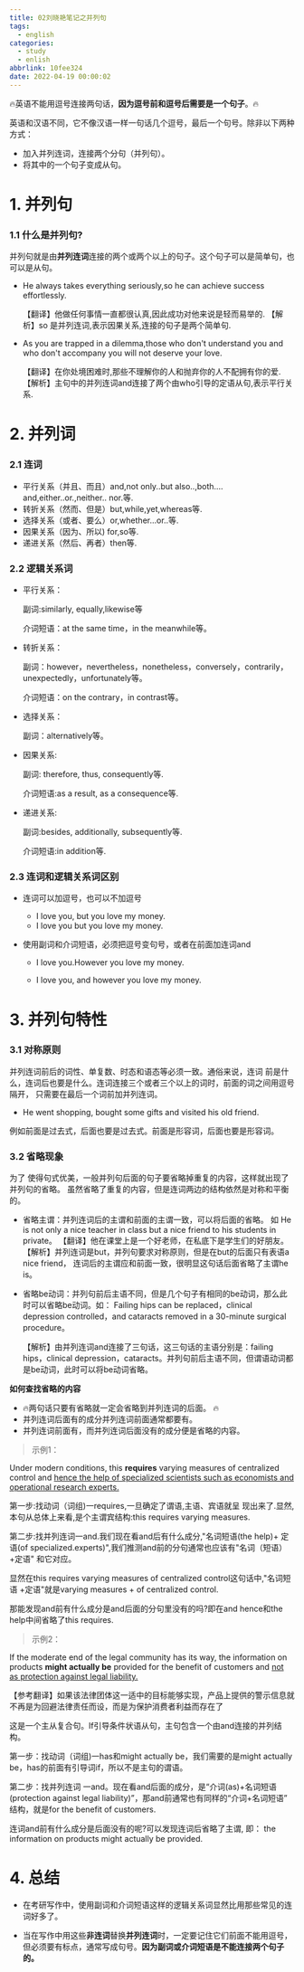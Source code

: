 ```yaml
---
title: 02刘晓艳笔记之并列句
tags:
  - english
categories:
  - study
  - enlish
abbrlink: 10fee324
date: 2022-04-19 00:00:02
---
```


🔥英语不能用逗号连接两句话，**因为逗号前和逗号后需要是一个句子**。🔥

英语和汉语不同，它不像汉语一样一句话几个逗号，最后一个句号。除非以下两种方式：

+ 加入并列连词，连接两个分句（并列句）。
+ 将其中的一个句子变成从句。

<!-- more -->

# 1. 并列句

### 1.1 什么是并列句?

并列句就是由**并列连词**连接的两个或两个以上的句子。这个句子可以是简单句，也可以是从句。

+ He always takes everything seriously,so he can achieve success effortlessly.

  【翻译】他做任何事情一直都很认真,因此成功对他来说是轻而易举的.
  【解析】so 是并列连词,表示因果关系,连接的句子是两个简单句.



+ As you are trapped in a dilemma,those who don't understand you and who don't accompany you will not deserve your love.

  【翻译】在你处境困难时,那些不理解你的人和抛弃你的人不配拥有你的爱.
  【解析】主句中的并列连词and连接了两个由who引导的定语从句,表示平行关系.



# 2. 并列词

### 2.1 连词

+ 平行关系（并且、而且）and,not only..but also..,both.…and,either..or.,neither.. nor.等.
+ 转折关系（然而、但是）but,while,yet,whereas等.
+ 选择关系（或者、要么）or,whether...or..等.
+ 因果关系（因为、所以)   for,so等.
+ 递进关系（然后、再者）then等.



### 2.2 逻辑关系词

+ 平行关系：
  
  副词:similarly, equally,likewise等
  
  介词短语：at the same time，in the meanwhile等。
  
  
  
+ 转折关系：

  副词：however，nevertheless，nonetheless，conversely，contrarily，unexpectedly，unfortunately等。

  介词短语：on the contrary，in contrast等。 

  

+ 选择关系：
  
  副词：alternatively等。
  
  
  
+ 因果关系:

  副词: therefore, thus, consequently等. 

  介词短语:as a result, as a consequence等.

  

+ 递进关系:
  
  副词:besides, additionally, subsequently等.
  
  介词短语:in addition等.



### 2.3 连词和逻辑关系词区别

+ 连词可以加逗号，也可以不加逗号

  + I love you, but you love my money. 
  + I love you but you love my money.

+ 使用副词和介词短语，必须把逗号变句号，或者在前面加连词and

  + I love you.However you love my money.

  + I love you, and however you love my money.



# 3. 并列句特性

### 3.1 对称原则

并列连词前后的词性、单复数、时态和语态等必须一致。通俗来说，连词 前是什么，连词后也要是什么。连词连接三个或者三个以上的词时，前面的词之间用逗号隔开， 只需要在最后一个词前加并列连词。

+ He went shopping, bought some gifts and visited his old friend.

例如前面是过去式，后面也要是过去式。前面是形容词，后面也要是形容词。



### 3.2 省略现象

为了 使得句式优美，一般并列句后面的句子要省略掉重复的内容，这样就出现了并列句的省略。 虽然省略了重复的内容，但是连词两边的结构依然是对称和平衡的。

+ 省略主谓：并列连词后的主谓和前面的主谓一致，可以将后面的省略。 如
  He is not only a nice teacher in class but a nice friend to his students in private。
  【翻译】他在课堂上是一个好老师，在私底下是学生们的好朋友。
  【解析】并列连词是but，并列句要求对称原则，但是在but的后面只有表语a nice friend， 连词后的主谓应和前面一致，很明显这句话后面省略了主谓he is。

+ 省略be动词：并列句前后主语不同，但是几个句子有相同的be动词，那么此时可以省略be动词。如：
  Failing hips can be replaced，clinical depression controlled，and cataracts removed in a 30-minute surgical procedure。

  【解析】由并列连词and连接了三句话，这三句话的主语分别是：failing hips，clinical depression，cataracts。并列句前后主语不同，但谓语动词都是be动词，此时可以将be动词省略。

  

**如何查找省略的内容**

+ 🔥两句话只要有省略就一定会省略到并列连词的后面。 🔥
+ 并列连词后面有的成分并列连词前面通常都要有。
+ 并列连词前面有，而并列连词后面没有的成分便是省略的内容。

> 示例1：

Under modern conditions, this **requires** varying measures of centralized control and <u>hence the help of specialized scientists such as economists and operational research experts.</u>

第一步:找动词（词组)一requires,一旦确定了谓语,主语、宾语就呈 现出来了.显然,本句从总体上来看,是个主谓宾结构:this requires varying measures. 

第二步:找并列连词一and.我们现在看and后有什么成分,"名词短语(the help)+ 定语(of specialized.experts)",我们推测and前的分句通常也应该有"名词（短语）+定语" 和它对应。

显然在this requires varying measures of centralized control这句话中,"名词短语 +定语"就是varying measures + of centralized control.

那能发现and前有什么成分是and后面的分句里没有的吗?即在and hence和the help中间省略了this requires.



> 示例2：

If the moderate end of the legal community has its way, the information on products **might actually be** provided for the benefit of customers and <u>not as protection against legal liability.</u>

【参考翻译】如果该法律团体这一适中的目标能够实现，产品上提供的警示信息就不再是为回避法律责任而设，而是为保护消费者利益而存在了

这是一个主从复合句。If引导条件状语从句，主句包含一个由and连接的并列结构。

第一步：找动词（词组)一has和might actually be，我们需要的是might actually be，has的前面有引导词if，所以不是主句的谓语。

第二步：找并列连词 一and。现在看and后面的成分，是“介词(as)+名词短语(protection against legal liability)”，那and前通常也有同样的“介词+名词短语” 结构，就是for the benefit of customers.

连词and前有什么成分是后面没有的呢?可以发现连词后省略了主谓, 即： the information on products might actually be provided.



# 4. 总结

+ 在考研写作中，使用副词和介词短语这样的逻辑关系词显然比用那些常见的连词好多了。

+ 当在写作中用这些**非连词**替换**并列连词**时，一定要记住它们前面不能用逗号，但必须要有标点，通常写成句号。**因为副词或介词短语是不能连接两个句子的。**
